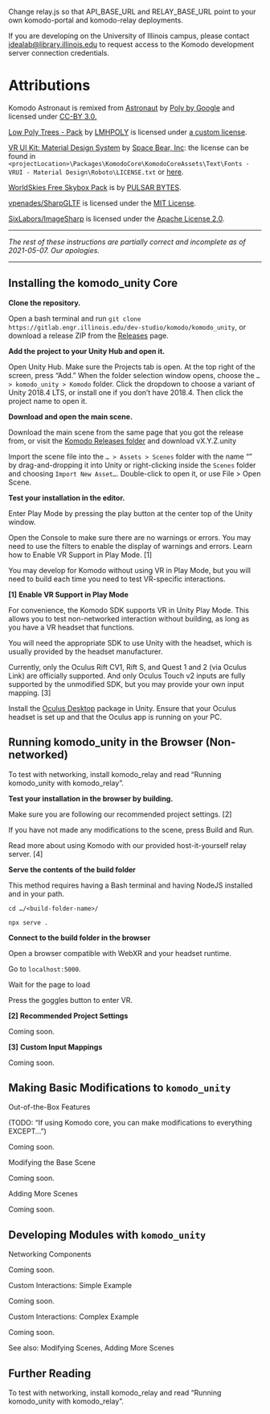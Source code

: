Change relay.js so that API_BASE_URL and RELAY_BASE_URL point to your own komodo-portal and komodo-relay deployments.

If you are developing on the University of Illinois campus, please contact idealab@library.illinois.edu to request access to the Komodo development server connection credentials.

# Attributions

Komodo Astronaut is remixed from <a href="https://poly.google.com/view/dLHpzNdygsg">Astronaut</a> by <a href="https://poly.google.com/user/4aEd8rQgKu2">Poly by Google</a> and licensed under <a href="https://creativecommons.org/licenses/by/3.0/legalcode">CC-BY 3.0.</a>
        
<a href="https://assetstore.unity.com/packages/3d/vegetation/trees/low-poly-trees-pack-73954#description">Low Poly Trees - Pack</a> by <a href="https://www.lmhpoly.com/">LMHPOLY</a> is licensed under <a href="https://www.mediafire.com/file/ejr7fqerjftpfyt/License.pdf/file">a custom license</a>.

[VR UI Kit: Material Design System](https://assetstore.unity.com/packages/tools/gui/vr-ui-kit-material-design-system-135769#content) by [Space Bear, Inc](https://spacebearinc.com/): the license can be found in `<projectLocation>\Packages\KomodoCore\KomodoCoreAssets\Text\Fonts - VRUI - Material Design\Roboto\LICENSE.txt` or [here](https://github.com/gelic-idealab/komodo-unity/blob/master/Komodo/Assets/Packages/KomodoCore/Samples~/KomodoCoreAssets/Text/Fonts%20-%20VRUI%20-%20Material%20Design/Roboto/LICENSE.txt).

[WorldSkies Free Skybox Pack](https://assetstore.unity.com/packages/2d/textures-materials/sky/worldskies-free-skybox-pack-86517#description) is by [PULSAR BYTES](https://www.pulsarbytes.com/).

[vpenades/SharpGLTF](https://github.com/vpenades/SharpGLTF) is licensed under the [MIT License](https://github.com/vpenades/SharpGLTF/blob/master/LICENSE).

[SixLabors/ImageSharp](https://github.com/SixLabors/ImageSharp) is licensed under the [Apache License 2.0](https://github.com/SixLabors/ImageSharp/blob/master/LICENSE).

___
*The rest of these instructions are partially correct and incomplete as of 2021-05-07. Our apologies.*
___

## Installing the komodo_unity Core

**Clone the repository.** 

Open a bash terminal and run `git clone https://gitlab.engr.illinois.edu/dev-studio/komodo/komodo_unity`, or download a release ZIP from the [Releases](https://gitlab.engr.illinois.edu/dev-studio/komodo/komodo_unity/-/releases/) page. 

**Add the project to your Unity Hub and open it.**

Open Unity Hub. Make sure the Projects tab is open. At the top right of the screen, press “Add.” When the folder selection window opens, choose the  `… > komodo_unity > Komodo` folder. Click the dropdown to choose a variant of Unity 2018.4 LTS, or install one if you don’t have 2018.4. Then click the project name to open it. 

**Download and open the main scene.** 

Download the main scene from the same page that you got the release from, or visit the [Komodo Releases folder](https://uofi.box.com/s/gsrtdj8bfyxet3gssnefif8d30cpvpk6) and download vX.Y.Z.unity

Import the scene file into the `… > Assets > Scenes` folder with the name “<name>” by drag-and-dropping it into Unity or right-clicking inside the `Scenes` folder and choosing `Import New Asset…`. Double-click to open it, or use File > Open Scene.

**Test your installation in the editor.**

Enter Play Mode by pressing the play button at the center top of the Unity window. 

Open the Console to make sure there are no warnings or errors. You may need to use the filters to enable the display of warnings and errors. 
Learn how to Enable VR Support in Play Mode. [1] 

You may develop for Komodo without using VR in Play Mode, but you will need to build each time you need to test VR-specific interactions.

**[1]** **Enable VR Support in Play Mode**

For convenience, the Komodo SDK supports VR in Unity Play Mode. This allows you to test non-networked interaction without building, as long as you have a VR headset that functions. 

You will need the appropriate SDK to use Unity with the headset, which is usually provided by the headset manufacturer. 

Currently, only the Oculus Rift CV1, Rift S, and Quest 1 and 2 (via Oculus Link) are officially supported. And only Oculus Touch v2 inputs are fully supported by the unmodified SDK, but you may provide your own input mapping. [3]

Install the [Oculus Desktop](https://docs.unity3d.com/Packages/com.unity.xr.oculus.standalone@1.38/manual/index.html) package in Unity. 
Ensure that your Oculus headset is set up and that the Oculus app is running on your PC.

## Running komodo_unity in the Browser (Non-networked)

To test with networking, install komodo_relay and read “Running komodo_unity with komodo_relay”. 

**Test your installation in the browser by building.**

Make sure you are following our recommended project settings. [2]

If you have not made any modifications to the scene, press Build and Run. 

Read more about using Komodo with our provided host-it-yourself relay server. [4]

**Serve the contents of the build folder**

This method requires having a Bash terminal and having NodeJS installed and in your path. 

`cd …/<build-folder-name>/`

`npx serve .`

**Connect to the build folder in the browser** 

Open a browser compatible with WebXR and your headset runtime. 

Go to `localhost:5000`.

Wait for the page to load

Press the goggles button to enter VR.

**[2]** **Recommended Project Settings**

Coming soon. 

**[3]** **Custom Input Mappings**

Coming soon.

## Making Basic Modifications to `komodo_unity`

Out-of-the-Box Features

(TODO: “If using Komodo core, you can make modifications to everything EXCEPT…”)

Coming soon. 

Modifying the Base Scene

Coming soon. 

Adding More Scenes

Coming soon.

## Developing Modules with `komodo_unity`

Networking Components

Coming soon. 

Custom Interactions: Simple Example

Coming soon. 

Custom Interactions: Complex Example

Coming soon. 

See also: Modifying Scenes, Adding More Scenes

## Further Reading

To test with networking, install komodo_relay and read “Running komodo_unity with komodo_relay”. 
